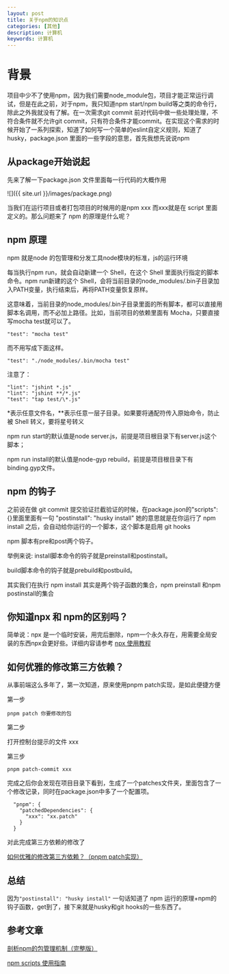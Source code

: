 ```yaml
---
layout: post
title: 关于npm的知识点
categories: [其他]
description: 计算机
keywords: 计算机
---
```


# 背景
项目中少不了使用npm，因为我们需要node_module包，项目才能正常运行调试，但是在此之前，对于npm，我只知道npm start/npm build等之类的命令行，除此之外我就没有了解。在一次需求git commit 前对代码中做一些处理处理，不符合条件就不允许git commit，只有符合条件才能commit。在实现这个需求的时候开始了一系列探索，知道了如何写一个简单的eslint自定义规则，知道了husky，package.json 里面的一些字段的意思，首先我想先说说npm

## 从package开始说起
先来了解一下package.json 文件里面每一行代码的大概作用

![]({{ site.url }}/images/package.png)

当我们在运行项目或者打包项目的时候用的是npm xxx 而xxx就是在 script 里面定义的。那么问题来了 npm 的原理是什么呢？

## npm 原理
npm 就是node 的包管理和分发工具node模块的标准，js的运行环境

每当执行npm run，就会自动新建一个 Shell，在这个 Shell 里面执行指定的脚本命令。npm run新建的这个 Shell，会将当前目录的node_modules/.bin子目录加入PATH变量，执行结束后，再将PATH变量恢复原样。

这意味着，当前目录的node_modules/.bin子目录里面的所有脚本，都可以直接用脚本名调用，而不必加上路径。比如，当前项目的依赖里面有 Mocha，只要直接写mocha test就可以了。

`"test": "mocha test"`

而不用写成下面这样。

`"test": "./node_modules/.bin/mocha test"`

注意了：

```
"lint": "jshint *.js"
"lint": "jshint **/*.js"
"test": "tap test/\*.js"
```
*表示任意文件名，**表示任意一层子目录。如果要将通配符传入原始命令，防止被 Shell 转义，要将星号转义

npm run start的默认值是node server.js，前提是项目根目录下有server.js这个脚本；

npm run install的默认值是node-gyp rebuild，前提是项目根目录下有binding.gyp文件。

## npm 的钩子

之前说在做 git commit 提交验证拦截验证的时候，在package.json的"scripts":{}里面里面有一句 "postinstall": "husky install" 她的意思就是在你运行了 npm install 之后，会自动给你运行的一个脚本，这个脚本是启用 git hooks

npm 脚本有pre和post两个钩子。

举例来说:
install脚本命令的钩子就是preinstall和postinstall。

build脚本命令的钩子就是prebuild和postbuild。

其实我们在执行 npm install 其实是两个钩子函数的集合，npm preinstall 和npm postinstall的集合

## 你知道npx 和 npm的区别吗？

简单说：npx 是一个临时安装，用完后删除，npm一个永久存在，用需要全局安装的东西npx会更好些。详细内容请参考 [npx 使用教程](http://www.ruanyifeng.com/blog/2019/02/npx.html)

## 如何优雅的修改第三方依赖？
从事前端这么多年了，第一次知道，原来使用pnpm patch实现，是如此便捷方便

第一步

```
pnpm patch 你要修改的包
```

第二步

打开控制台提示的文件 xxx

第三步

```
pnpm patch-commit xxx
```

完成之后你会发现在项目目录下看到，生成了一个patches文件夹，里面包含了一个修改记录，同时在package.json中多了一个配置项。

```
  "pnpm": {
    "patchedDependencies": {
      "xxx": "xx.patch"
    }
  }
```

对此完成第三方依赖的修改了

[如何优雅的修改第三方依赖？（pnpm patch实现）](https://juejin.cn/post/7159169143323754503)
## 总结
因为`"postinstall": "husky install"` 一句话知道了 npm 运行的原理+npm的钩子函数，get到了，接下来就是husky和git hooks的一些东西了。

## 参考文章
[剖析npm的包管理机制（完整版）](http://www.conardli.top/blog/article/%E5%89%8D%E7%AB%AF%E5%B7%A5%E7%A8%8B%E5%8C%96/%E5%89%8D%E7%AB%AF%E5%B7%A5%E7%A8%8B%E5%8C%96-%E5%89%96%E6%9E%90npm%E7%9A%84%E5%8C%85%E7%AE%A1%E7%90%86%E6%9C%BA%E5%88%B6%EF%BC%88%E5%AE%8C%E6%95%B4%E7%89%88%EF%BC%89.html#%E5%AF%BC%E8%AF%BB)

[npm scripts 使用指南](https://www.ruanyifeng.com/blog/2016/10/npm_scripts.html)